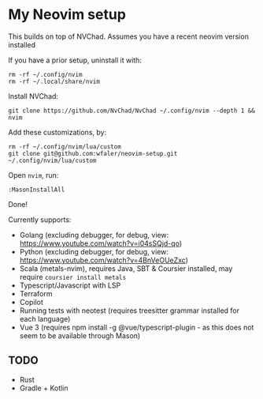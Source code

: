 # My Neovim setup
This builds on top of NVChad. Assumes you have a recent neovim version installed

If you have a prior setup, uninstall it with:
```
rm -rf ~/.config/nvim
rm -rf ~/.local/share/nvim
```

Install NVChad:
```
git clone https://github.com/NvChad/NvChad ~/.config/nvim --depth 1 && nvim
```

Add these customizations, by:
```
rm -rf ~/.config/nvim/lua/custom
git clone git@github.com:wfaler/neovim-setup.git ~/.config/nvim/lua/custom
```

Open `nvim`, run:
```
:MasonInstallAll
```

Done!

Currently supports:

* Golang (excluding debugger, for debug, view: https://www.youtube.com/watch?v=i04sSQjd-qo)
* Python (excluding debugger, for debug, view: https://www.youtube.com/watch?v=4BnVeOUeZxc)
* Scala (metals-nvim), requires Java, SBT & Coursier installed, may require `coursier install metals`
* Typescript/Javascript with LSP
* Terraform
* Copilot
* Running tests with neotest (requires treesitter grammar installed for each language)
* Vue 3 (requires  npm install -g @vue/typescript-plugin - as this does not seem to be available through Mason)

## TODO
* Rust
* Gradle + Kotlin
